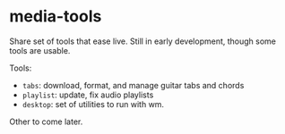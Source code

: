 # media-tools
Share set of tools that ease live. Still in early development, though some tools are
usable.

Tools:
- `tabs`: download, format, and manage guitar tabs and chords
- `playlist`: update, fix audio playlists
- `desktop`: set of utilities to run with wm.

Other to come later.
